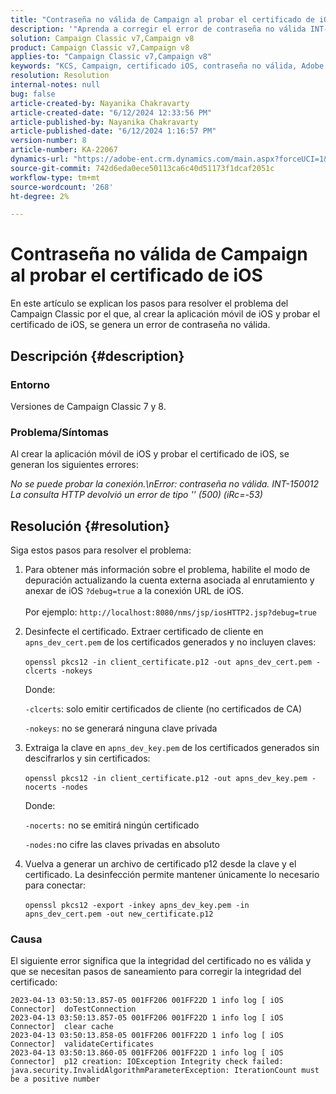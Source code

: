 ```yaml
---
title: "Contraseña no válida de Campaign al probar el certificado de iOS"
description: '"Aprenda a corregir el error de contraseña no válida INT-150012 en Campaign Classic al intentar crear la aplicación móvil de iOS y probar el certificado de iOS".'
solution: Campaign Classic v7,Campaign v8
product: Campaign Classic v7,Campaign v8
applies-to: "Campaign Classic v7,Campaign v8"
keywords: "KCS, Campaign, certificado iOS, contraseña no válida, Adobe Campaign Classic v7, ACC v7, Adobe Campaign Classic v8, ACC v8"
resolution: Resolution
internal-notes: null
bug: false
article-created-by: Nayanika Chakravarty
article-created-date: "6/12/2024 12:33:56 PM"
article-published-by: Nayanika Chakravarty
article-published-date: "6/12/2024 1:16:57 PM"
version-number: 8
article-number: KA-22067
dynamics-url: "https://adobe-ent.crm.dynamics.com/main.aspx?forceUCI=1&pagetype=entityrecord&etn=knowledgearticle&id=83a5b606-b828-ef11-840b-6045bd0065b6"
source-git-commit: 742d6eda0ece50113ca6c40d51173f1dcaf2051c
workflow-type: tm+mt
source-wordcount: '268'
ht-degree: 2%

---
```


# Contraseña no válida de Campaign al probar el certificado de iOS


En este artículo se explican los pasos para resolver el problema del Campaign Classic por el que, al crear la aplicación móvil de iOS y probar el certificado de iOS, se genera un error de contraseña no válida.

## Descripción {#description}


### <b>Entorno</b>

Versiones de Campaign Classic 7 y 8.

### <b>Problema/Síntomas</b>

Al crear la aplicación móvil de iOS y probar el certificado de iOS, se generan los siguientes errores:

*No se puede probar la conexión.\nError: contraseña no válida. INT-150012 La consulta HTTP devolvió un error de tipo &#39;&#39; (500) (iRc=-53)*


## Resolución {#resolution}


Siga estos pasos para resolver el problema:

1. Para obtener más información sobre el problema, habilite el modo de depuración actualizando la cuenta externa asociada al enrutamiento y anexar de iOS `?debug=true` a la conexión URL de iOS. <br>\
   Por ejemplo: `http://localhost:8080/nms/jsp/iosHTTP2.jsp?debug=true`
2. Desinfecte el certificado. Extraer certificado de cliente en `apns_dev_cert.pem` de los certificados generados y no incluyen claves:<br>\
   `openssl pkcs12 -in client_certificate.p12 -out apns_dev_cert.pem -clcerts -nokeys`

   Donde:

   `-clcerts`: solo emitir certificados de cliente (no certificados de CA)

   `-nokeys`: no se generará ninguna clave privada
3. Extraiga la clave en `apns_dev_key.pem` de los certificados generados sin descifrarlos y sin certificados:<br>\
   `openssl pkcs12 -in client_certificate.p12 -out apns_dev_key.pem -nocerts -nodes`

   Donde:

   `-nocerts:` no se emitirá ningún certificado

   `-nodes:`no cifre las claves privadas en absoluto
4. Vuelva a generar un archivo de certificado p12 desde la clave y el certificado. La desinfección permite mantener únicamente lo necesario para conectar:<br>\
   `openssl pkcs12 -export -inkey apns_dev_key.pem -in apns_dev_cert.pem -out new_certificate.p12`


### Causa

El siguiente error significa que la integridad del certificado no es válida y que se necesitan pasos de saneamiento para corregir la integridad del certificado:


```
2023-04-13 03:50:13.857-05 001FF206 001FF22D 1 info log [ iOS Connector]  doTestConnection
2023-04-13 03:50:13.857-05 001FF206 001FF22D 1 info log [ iOS Connector]  clear cache
2023-04-13 03:50:13.858-05 001FF206 001FF22D 1 info log [ iOS Connector]  validateCertificates
2023-04-13 03:50:13.860-05 001FF206 001FF22D 1 info log [ iOS Connector]  p12 creation: IOException Integrity check failed:
java.security.InvalidAlgorithmParameterException: IterationCount must be a positive number
```

